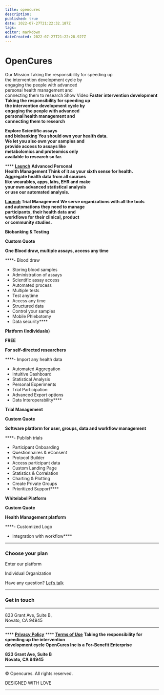 ```yaml
---
title: opencures
description: 
published: true
date: 2022-07-27T21:22:32.187Z
tags: 
editor: markdown
dateCreated: 2022-07-27T21:22:28.927Z
---
```


# OpenCures

Our Mission Taking the responsibility for speeding up\
the intervention development cycle by\
engaging the people with advanced\
personal health management and\
connecting them to research Show Video **Faster intervention development** **Taking the responsibility for speeding up**\
**the intervention development cycle by**\
**engaging the people with advanced**\
**personal health management and**\
**connecting them to research**

**Explore Scientific assays**\
**and biobanking You should own your health data.**\
**We let you also own your samples and**\
**provide access to assays like**\
**metabolomics and proteomics only**\
**available to research so far.**

\*\*\*\* [**Launch**](https://my.opencures.org) **Advanced Personal**\
**Health Management Think of it as your sixth sense for health.**\
**Aggregate health data from all sources**\
**like wearables, apps, labs, EHR and make**\
**your own advanced statistical analysis**\
**or use our automated analysis.**

[**Launch**](https://my.opencures.org) **Trial Management We serve organizations with all the tools**\
**and automations they need to manage**\
**participants, their health data and**\
**workflows for their clinical, product**\
**or community studies.**

**Biobanking & Testing**

**Custom Quote**

**One Blood draw, multiple assays, access any time**

\*\*\*\*- Blood draw

* Storing blood samples
* Administration of assays
* Scientific assay access
* Automated process
* Multiple tests
* Test anytime
* Access any time
* Structured data
* Control your samples
* Mobile Phlebotomy
* Data security\*\*\*\*

**Platform (Individuals)**

**FREE**

**For self-directed researchers**

\*\*\*\*- Import any health data

* Automated Aggregation
* Intuitive Dashboard
* Statistical Analysis
* Personal Experiments
* Trial Participation
* Advanced Export options
* Data Interoperability\*\*\*\*

**Trial Management**

**Custom Quote**

**Software platform for user, groups, data and workflow management**

\*\*\*\*- Publish trials

* Participant Onboarding
* Questionnaires & eConsent
* Protocol Builder
* Access participant data
* Custom Landing Page
* Statistics & Correlation
* Charting & Plotting
* Create Private Groups
* Prioritized Support\*\*\*\*

**Whitelabel Platform**

**Custom Quote**

**Health Management platform**

\*\*\*\*- Customized Logo

* Integration with workflow\*\*\*\*

***

### Choose your plan

Enter our platform

Individual Organization

Have any question? [Let’s talk](mailto:support@opencures.org)

***

### **Get in touch**

***

823 Grant Ave, Suite B,\
Novato, CA 94945

***

\*\*\*\* [**Privacy Policy**](https://opencures.org/privacy-policy/) \*\*\*\* [**Terms of Use**](https://opencures.org/terms-of-use/) **Taking the responsibility for**\
**speeding up the intervention**\
**development cycle OpenCures Inc is a For-Benefit Enterprise**

**823 Grant Ave, Suite B**\
**Novato, CA 94945**

***

© Opencures. All rights reserved.

DESIGNED WITH LOVE

***
